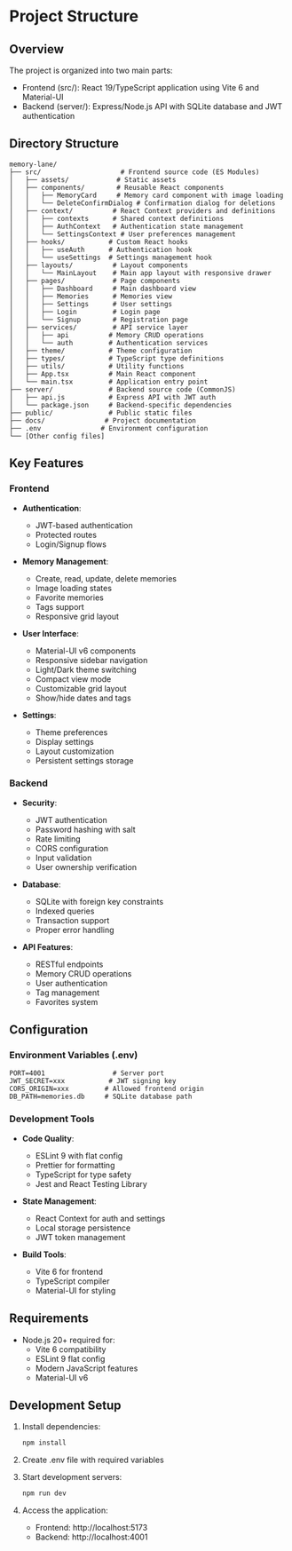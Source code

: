 # Project Structure

## Overview

The project is organized into two main parts:

- Frontend (src/): React 19/TypeScript application using Vite 6 and Material-UI
- Backend (server/): Express/Node.js API with SQLite database and JWT authentication

## Directory Structure

```
memory-lane/
├── src/                    # Frontend source code (ES Modules)
│   ├── assets/            # Static assets
│   ├── components/        # Reusable React components
│   │   ├── MemoryCard     # Memory card component with image loading
│   │   └── DeleteConfirmDialog # Confirmation dialog for deletions
│   ├── context/          # React Context providers and definitions
│   │   ├── contexts      # Shared context definitions
│   │   ├── AuthContext   # Authentication state management
│   │   └── SettingsContext # User preferences management
│   ├── hooks/           # Custom React hooks
│   │   ├── useAuth      # Authentication hook
│   │   └── useSettings  # Settings management hook
│   ├── layouts/          # Layout components
│   │   └── MainLayout    # Main app layout with responsive drawer
│   ├── pages/            # Page components
│   │   ├── Dashboard     # Main dashboard view
│   │   ├── Memories      # Memories view
│   │   ├── Settings      # User settings
│   │   ├── Login         # Login page
│   │   └── Signup        # Registration page
│   ├── services/         # API service layer
│   │   ├── api          # Memory CRUD operations
│   │   └── auth         # Authentication services
│   ├── theme/           # Theme configuration
│   ├── types/           # TypeScript type definitions
│   ├── utils/           # Utility functions
│   ├── App.tsx          # Main React component
│   └── main.tsx         # Application entry point
├── server/              # Backend source code (CommonJS)
│   ├── api.js           # Express API with JWT auth
│   └── package.json     # Backend-specific dependencies
├── public/              # Public static files
├── docs/               # Project documentation
├── .env               # Environment configuration
└── [Other config files]
```

## Key Features

### Frontend

- **Authentication**:

  - JWT-based authentication
  - Protected routes
  - Login/Signup flows

- **Memory Management**:

  - Create, read, update, delete memories
  - Image loading states
  - Favorite memories
  - Tags support
  - Responsive grid layout

- **User Interface**:

  - Material-UI v6 components
  - Responsive sidebar navigation
  - Light/Dark theme switching
  - Compact view mode
  - Customizable grid layout
  - Show/hide dates and tags

- **Settings**:
  - Theme preferences
  - Display settings
  - Layout customization
  - Persistent settings storage

### Backend

- **Security**:

  - JWT authentication
  - Password hashing with salt
  - Rate limiting
  - CORS configuration
  - Input validation
  - User ownership verification

- **Database**:

  - SQLite with foreign key constraints
  - Indexed queries
  - Transaction support
  - Proper error handling

- **API Features**:
  - RESTful endpoints
  - Memory CRUD operations
  - User authentication
  - Tag management
  - Favorites system

## Configuration

### Environment Variables (.env)

```
PORT=4001                 # Server port
JWT_SECRET=xxx           # JWT signing key
CORS_ORIGIN=xxx         # Allowed frontend origin
DB_PATH=memories.db     # SQLite database path
```

### Development Tools

- **Code Quality**:

  - ESLint 9 with flat config
  - Prettier for formatting
  - TypeScript for type safety
  - Jest and React Testing Library

- **State Management**:

  - React Context for auth and settings
  - Local storage persistence
  - JWT token management

- **Build Tools**:
  - Vite 6 for frontend
  - TypeScript compiler
  - Material-UI for styling

## Requirements

- Node.js 20+ required for:
  - Vite 6 compatibility
  - ESLint 9 flat config
  - Modern JavaScript features
  - Material-UI v6

## Development Setup

1. Install dependencies:

   ```bash
   npm install
   ```

2. Create .env file with required variables

3. Start development servers:

   ```bash
   npm run dev
   ```

4. Access the application:
   - Frontend: http://localhost:5173
   - Backend: http://localhost:4001
